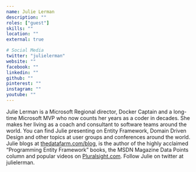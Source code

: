 ```yaml
---
name: Julie Lerman
description: ""
roles: ["guest"]
skills: ""
location: ""
external: true

# Social Media
twitter: "julielerman"
website: ""
facebook: ""
linkedin: ""
github: ""
pinterest: ""
instagram: ""
youtube: ""
---
```

Julie Lerman is a Microsoft Regional director, Docker Captain and a long-time Microsoft MVP who now counts her years as a coder in decades.  She makes her living as a coach and consultant to software teams around the world. You can find Julie presenting on Entity Framework, Domain Driven Design and other topics at user groups and conferences around the world. Julie blogs at [thedatafarm.com/blog](https://thedatafarm.com/blog), is the author of the highly acclaimed “Programming Entity Framework” books, the MSDN Magazine Data Points column and popular videos on [Pluralsight.com](https://pluralsight.com). Follow Julie on twitter at julielerman.
<!--more-->

